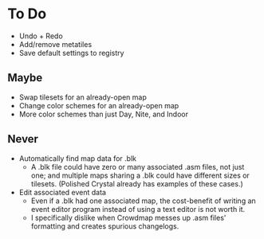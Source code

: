 # To Do

* Undo + Redo
* Add/remove metatiles
* Save default settings to registry


## Maybe

* Swap tilesets for an already-open map
* Change color schemes for an already-open map
* More color schemes than just Day, Nite, and Indoor


## Never

* Automatically find map data for .blk
   * A .blk file could have zero or many associated .asm files, not just one; and multiple maps sharing a .blk could have different sizes or tilesets. (Polished Crystal already has examples of these cases.)
* Edit associated event data
   * Even if a .blk had one associated map, the cost-benefit of writing an event editor program instead of using a text editor is not worth it.
   * I specifically dislike when Crowdmap messes up .asm files' formatting and creates spurious changelogs.
